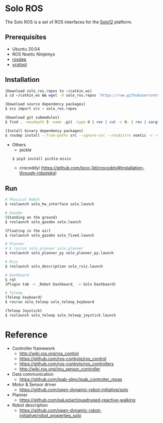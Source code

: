 # Solo ROS

The Solo ROS is a set of ROS interfaces for the [Solo12](https://open-dynamic-robot-initiative.github.io/) platform.

## Prerequisites
- Ubuntu 20.04
- ROS Noetic Ninjemys
- [rosdep](http://wiki.ros.org/rosdep)
- [vcstool](http://wiki.ros.org/vcstool)

## Installation
```sh
(Download solo_ros.repos to ~/catkin_ws)
$ cd ~/catkin_ws && wget -O solo_ros.repos 'https://raw.githubusercontent.com/ipab-slmc/solo_ros/devel/solo_ros.repos?token=AJGY62OKYWIZVMD7VSWYVPTBT5BYU'

(Download source dependency packages)
$ vcs import src < solo_ros.repos

(Download git submodules)
$ find . -maxdepth 3 -name .git -type d | rev | cut -c 6- | rev | xargs -I {} git -C {} submodule update --init

(Install binary dependency packages)
$ rosdep install --from-paths src --ignore-src --rosdistro noetic -r -y
```
- Others
  - pickle
  ```sh
  $ pip3 install pickle-mixin
  ```
  - crocoddyl (https://github.com/loco-3d/crocoddyl#installation-through-robotpkg)

## Run
```sh
# Physical Robot
$ roslaunch solo_hw_interface solo.launch

# Gazebo
(Standing on the ground)
$ roslaunch solo_gazebo solo.launch

(Floating in the air)
$ roslaunch solo_gazebo solo_fixed.launch

# Planner
# $ rosrun solo_planner solo_planner
$ roslaunch solo_planner_py solo_planner_py.launch

# Rviz
$ roslaunch solo_description solo_rviz.launch

# Dashboard
$ rqt
(Plugin tab -> _Robot Dashboard_ -> Solo Dashboard)

# Teleop
(Teleop keyboard)
$ rosrun solo_teleop solo_teleop_keyboard

(Teleop Joystick)
$ roslaunch solo_teleop solo_teleop_joystick.launch
```

# Reference
- Controller framework
  - http://wiki.ros.org/ros_control
  - https://github.com/ros-controls/ros_control
  - https://github.com/ros-controls/ros_controllers
  - http://wiki.ros.org/imu_sensor_controller
- Data communication
  - https://github.com/ipab-slmc/ipab_controller_msgs
- Motor & Sensor driver
  - https://github.com/open-dynamic-robot-initiative/solo
- Planner
  - https://github.com/paLeziart/quadruped-reactive-walking
- Robot description
  - https://github.com/open-dynamic-robot-initiative/robot_properties_solo
